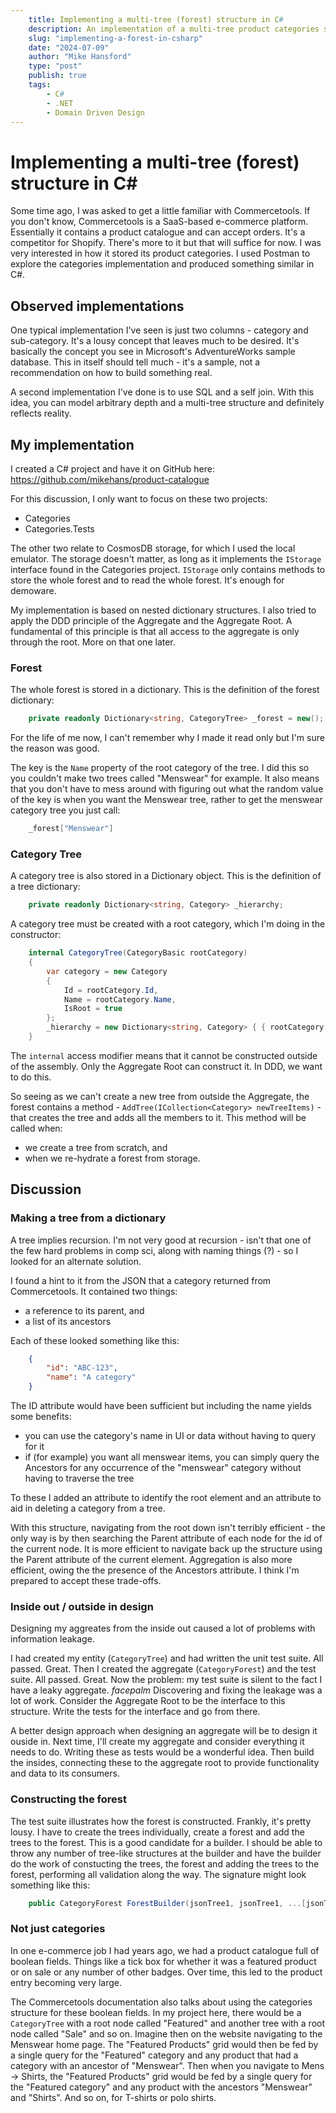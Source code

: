 ```yaml
---
    title: Implementing a multi-tree (forest) structure in C#
    description: An implementation of a multi-tree product categories structure. Based on the product categories implementation in Commercetools.
    slug: "implementing-a-forest-in-csharp"
    date: "2024-07-09"
    author: "Mike Hansford"
    type: "post"
    publish: true
    tags:
        - C#
        - .NET
        - Domain Driven Design
---
```

# Implementing a multi-tree (forest) structure in C#
Some time ago, I was asked to get a little familiar with Commercetools. If you don't know, Commercetools is a SaaS-based e-commerce platform.
Essentially it contains a product catalogue and can accept orders. It's a competitor for Shopify. There's more to it but that will suffice for now.
I was very interested in how it stored its product categories. I used Postman to explore the categories implementation and produced something similar in C#.

## Observed implementations
One typical implementation I've seen is just two columns - category and sub-category. It's a lousy concept that leaves much to be desired. It's basically the concept you see in Microsoft's AdventureWorks sample database. This in itself should tell much - it's a sample, not a recommendation on how to build something real.

A second implementation I've done is to use SQL and a self join. With this idea, you can model arbitrary depth and a multi-tree structure and definitely reflects reality.

## My implementation
I created a C# project and have it on GitHub here: https://github.com/mikehans/product-catalogue

For this discussion, I only want to focus on these two projects:
* Categories
* Categories.Tests

The other two relate to CosmosDB storage, for which I used the local emulator. The storage doesn't matter, as long as it implements the ```IStorage``` interface found in the Categories project. ```IStorage``` only contains methods to store the whole forest and to read the whole forest. It's enough for demoware.

My implementation is based on nested dictionary structures. I also tried to apply the DDD principle of the Aggregate and the Aggregate Root. A fundamental of this principle is that all access to the aggregate is only through the root. More on that one later.

### Forest
The whole forest is stored in a dictionary. This is the definition of the forest dictionary:
```csharp
    private readonly Dictionary<string, CategoryTree> _forest = new();
```
For the life of me now, I can't remember why I made it read only but I'm sure the reason was good.

The key is the ```Name``` property of the root category of the tree. I did this so you couldn't make two trees called "Menswear" for example. It also means that you don't have to mess around with figuring out what the random value of the key is when you want the Menswear tree, rather to get the menswear category tree you just call: 
```csharp
    _forest["Menswear"] 
```

### Category Tree
A category tree is also stored in a Dictionary object. This is the definition of a tree dictionary:
```csharp
    private readonly Dictionary<string, Category> _hierarchy;
```

A category tree must be created with a root category, which I'm doing in the constructor:
```csharp
    internal CategoryTree(CategoryBasic rootCategory)
    {
        var category = new Category
        {
            Id = rootCategory.Id,
            Name = rootCategory.Name,
            IsRoot = true
        };
        _hierarchy = new Dictionary<string, Category> { { rootCategory.Id, category } };
    }
```

The ```internal``` access modifier means that it cannot be constructed outside of the assembly. Only the Aggregate Root can construct it. In DDD, we want to do this.

So seeing as we can't create a new tree from outside the Aggregate, the forest contains a method - ```AddTree(ICollection<Category> newTreeItems)``` - that creates the tree and adds all the members to it. This method will be called when: 
* we create a tree from scratch, and
* when we re-hydrate a forest from storage.


## Discussion
### Making a tree from a dictionary
A tree implies recursion. I'm not very good at recursion - isn't that one of the few hard problems in comp sci, along with naming things (?) - so I looked for an alternate solution.

I found a hint to it from the JSON that a category returned from Commercetools. It contained two things:
* a reference to its parent, and
* a list of its ancestors

Each of these looked something like this:
```json
    {
        "id": "ABC-123",
        "name": "A category"
    }
```
The ID attribute would have been sufficient but including the name yields some benefits:
* you can use the category's name in UI or data without having to query for it
* if (for example) you want all menswear items, you can simply query the Ancestors for any occurrence of the "menswear" category without having to traverse the tree

To these I added an attribute to identify the root element and an attribute to aid in deleting a category from a tree.

With this structure, navigating from the root down isn't terribly efficient - the only way is by then searching the Parent attribute of each node for the id of the current node. It is more efficient to navigate back up the structure using the Parent attribute of the current element. Aggregation is also more efficient, owing the the presence of the Ancestors attribute. I think I'm prepared to accept these trade-offs.

### Inside out / outside in design
Designing my aggreates from the inside out caused a lot of problems with information leakage. 

I had created my entity (```CategoryTree```) and had written the unit test suite. All passed. Great. Then I created the aggregate (```CategoryForest```) and the test suite. All passed. Great. Now the problem: my test suite is silent to the fact I have a leaky aggregate. *facepalm* Discovering and fixing the leakage was a lot of work. Consider the Aggregate Root to be the interface to this structure. Write the tests for the interface and go from there.

A better design approach when designing an aggregate will be to design it ouside in. Next time, I'll create my aggregate and consider everything it needs to do. Writing these as tests would be a wonderful idea. Then build the insides, connecting these to the aggregate root to provide functionality and data to its consumers.

### Constructing the forest
The test suite illustrates how the forest is constructed. Frankly, it's pretty lousy. I have to create the trees individually, create a forest and add the trees to the forest. This is a good candidate for a builder. I should be able to throw any number of tree-like structures at the builder and have the builder do the work of constucting the trees, the forest and adding the trees to the forest, performing all validation along the way. The signature might look something like this:
```csharp
    public CategoryForest ForestBuilder(jsonTree1, jsonTree1, ...[jsonTreeN]);
```

### Not just categories
In one e-commerce job I had years ago, we had a product catalogue full of boolean fields. Things like a tick box for whether it was a featured product or on sale or any number of other badges. Over time, this led to the product entry becoming very large.

The Commercetools documentation also talks about using the categories structure for these boolean fields. In my project here, there would be a ```CategoryTree``` with a root node called "Featured" and another tree with a root node called "Sale" and so on. Imagine then on the website navigating to the Menswear home page. The "Featured Products" grid would then be fed by a single query for the "Featured" category and any product that had a category with an ancestor of "Menswear". Then when you navigate to Mens -> Shirts, the "Featured Products" grid would be fed by a single query for the "Featured category" and any product with the ancestors "Menswear" and "Shirts". And so on, for T-shirts or polo shirts. 